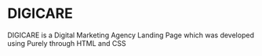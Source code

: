 # DIGICARE
DIGICARE is a Digital Marketing Agency Landing Page which was developed using Purely through HTML and CSS
